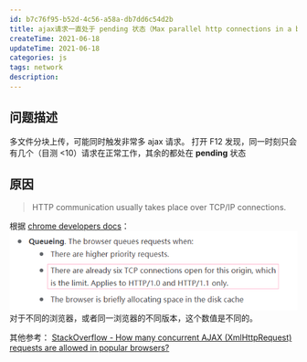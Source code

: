 ```yaml
---
id: b7c76f95-b52d-4c56-a58a-db7dd6c54d2b
title: ajax请求一直处于 pending 状态（Max parallel http connections in a browser）
createTime: 2021-06-18
updateTime: 2021-06-18
categories: js
tags: network
description:
---
```


## 问题描述

多文件分块上传，可能同时触发非常多 ajax 请求。
打开 F12 发现，同一时刻只会有几个（目测 <10）请求在正常工作，其余的都处在 **pending** 状态

## 原因

> HTTP communication usually takes place over TCP/IP connections.

根据 [chrome developers docs](https://developer.chrome.com/docs/devtools/network/reference/#timing-explanation)：
![在这里插入图片描述](../post-assets/9b0c5094-ffb3-4622-ad99-f89f7988af44.png)
对于不同的浏览器，或者同一浏览器的不同版本，这个数值是不同的。

其他参考：
[StackOverflow - How many concurrent AJAX (XmlHttpRequest) requests are allowed in popular browsers?](https://stackoverflow.com/questions/985431/max-parallel-http-connections-in-a-browser)
